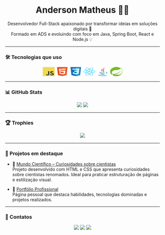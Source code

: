 <h1 align="center">Anderson Matheus 👨‍💻</h1>

<p align="center">
  Desenvolvedor Full-Stack apaixonado por transformar ideias em soluções digitais 🚀<br>
  Formado em ADS e evoluindo com foco em Java, Spring Boot, React e Node.js 💡
</p>

---
### 🛠️ Tecnologias que uso

<div align="center">
  <img alt="JavaScript" height="30" width="40" src="https://raw.githubusercontent.com/devicons/devicon/master/icons/javascript/javascript-original.svg">
  <img alt="HTML" height="30" width="40" src="https://raw.githubusercontent.com/devicons/devicon/master/icons/html5/html5-original.svg">
  <img alt="CSS" height="30" width="40" src="https://raw.githubusercontent.com/devicons/devicon/master/icons/css3/css3-original.svg">
  <img alt="React" height="30" width="40" src="https://raw.githubusercontent.com/devicons/devicon/master/icons/react/react-original.svg">
  <img alt="Java" height="30" width="40" src="https://raw.githubusercontent.com/devicons/devicon/master/icons/java/java-original.svg">
  <img alt="Spring Boot" height="30" width="40" src="https://raw.githubusercontent.com/devicons/devicon/master/icons/spring/spring-original.svg">
</div>

---

### 📊 GitHub Stats

<div align="center">
  <img height="180em" src="https://github-readme-stats.vercel.app/api?username=AndersonDevJava&show_icons=true&theme=radical&include_all_commits=true&count_private=true"/>
  <img height="180em" src="https://github-readme-stats.vercel.app/api/top-langs/?username=AndersonDevJava&layout=compact&langs_count=7&theme=radical"/>
</div>

---

### 🏆 Trophies

<div align="center">
  <img src="https://github-profile-trophy.vercel.app/?username=AndersonDevJava&theme=radical&row=1&column=6"/>
</div>

---

### 📂 Projetos em destaque

- 🔬 [Mundo Científico – Curiosidades sobre cientistas](https://github.com/AndersonDevJava/mundo-cientifico-curiosidades)  
  Projeto desenvolvido com HTML e CSS que apresenta curiosidades sobre cientistas renomados. Ideal para praticar estruturação de páginas e estilização visual.

- 💼 [Portfólio Profissional](https://github.com/AndersonDevJava/portifolio)  
  Página pessoal que destaca habilidades, tecnologias dominadas e projetos realizados.

---

### 📱 Contatos

<div align="center"> 
  <a href="https://www.instagram.com/anderson_assuncaodev/" target="_blank"><img src="https://img.shields.io/badge/-Instagram-%23E4405F?style=for-the-badge&logo=instagram&logoColor=white"></a>
  <a href="mailto:andersonassuncaoam@gmail.com"><img src="https://img.shields.io/badge/-Gmail-%23333?style=for-the-badge&logo=gmail&logoColor=white"></a>
  <a href="https://www.linkedin.com/in/anderson-assun%C3%A7ao-129409328/" target="_blank"><img src="https://img.shields.io/badge/-LinkedIn-%230077B5?style=for-the-badge&logo=linkedin&logoColor=white"></a>
</div>
